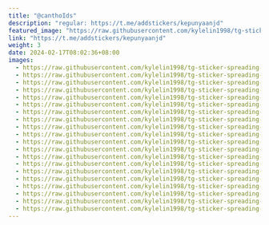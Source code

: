 ```yaml
---
title: "@canthoIds"
description: "regular: https://t.me/addstickers/kepunyaanjd"
featured_image: "https://raw.githubusercontent.com/kylelin1998/tg-sticker-spreading-worldwide-images/main/img/fba3fdf2-b6f7-4494-823f-7d701be3eabf.jpg"
link: "https://t.me/addstickers/kepunyaanjd"
weight: 3
date: 2024-02-17T08:02:36+08:00
images:
  - https://raw.githubusercontent.com/kylelin1998/tg-sticker-spreading-worldwide-images/main/img/fba3fdf2-b6f7-4494-823f-7d701be3eabf.jpg
  - https://raw.githubusercontent.com/kylelin1998/tg-sticker-spreading-worldwide-images/main/img/ac83bde7-9512-4dab-bbb2-9f5fb7777926.jpg
  - https://raw.githubusercontent.com/kylelin1998/tg-sticker-spreading-worldwide-images/main/img/b50e92dc-f909-4e5c-b2fc-e95eea51f8c1.jpg
  - https://raw.githubusercontent.com/kylelin1998/tg-sticker-spreading-worldwide-images/main/img/62de0da1-30f0-4456-80e8-defc82f31e9a.jpg
  - https://raw.githubusercontent.com/kylelin1998/tg-sticker-spreading-worldwide-images/main/img/0d8bb8cd-a17f-481b-9fb9-c6a6ae57d75d.jpg
  - https://raw.githubusercontent.com/kylelin1998/tg-sticker-spreading-worldwide-images/main/img/a366fc27-5e68-4f08-9a46-83ae2fb19dbe.jpg
  - https://raw.githubusercontent.com/kylelin1998/tg-sticker-spreading-worldwide-images/main/img/8224d9e2-0b87-44f7-8189-0256e82310f2.jpg
  - https://raw.githubusercontent.com/kylelin1998/tg-sticker-spreading-worldwide-images/main/img/bf39bd1c-aecc-4d43-b4ec-4d90d4c853d1.jpg
  - https://raw.githubusercontent.com/kylelin1998/tg-sticker-spreading-worldwide-images/main/img/ed8539ff-dc90-4f1f-9571-fb5f279d1537.jpg
  - https://raw.githubusercontent.com/kylelin1998/tg-sticker-spreading-worldwide-images/main/img/2179689f-e482-4445-a600-d14e898fce6f.jpg
  - https://raw.githubusercontent.com/kylelin1998/tg-sticker-spreading-worldwide-images/main/img/fdc30e97-b61d-4421-8799-1c6ec3725498.jpg
  - https://raw.githubusercontent.com/kylelin1998/tg-sticker-spreading-worldwide-images/main/img/3ad5e501-c358-4269-a3b4-3577031c7427.jpg
  - https://raw.githubusercontent.com/kylelin1998/tg-sticker-spreading-worldwide-images/main/img/220dc55e-9b88-40f1-af23-500e2c764417.jpg
  - https://raw.githubusercontent.com/kylelin1998/tg-sticker-spreading-worldwide-images/main/img/46c84cfd-15a8-42ad-8c3f-9c9a5906e426.jpg
  - https://raw.githubusercontent.com/kylelin1998/tg-sticker-spreading-worldwide-images/main/img/b69e0603-53dc-49ce-830d-ddb106f20f93.jpg
  - https://raw.githubusercontent.com/kylelin1998/tg-sticker-spreading-worldwide-images/main/img/b7c0d4bb-1c59-499b-a473-5d13a5cec253.jpg
  - https://raw.githubusercontent.com/kylelin1998/tg-sticker-spreading-worldwide-images/main/img/4bf647a8-81d8-4873-8776-fa758b3ddfd3.jpg
  - https://raw.githubusercontent.com/kylelin1998/tg-sticker-spreading-worldwide-images/main/img/c14a6b2f-0748-4d15-ab2c-2e7270843ff6.jpg
  - https://raw.githubusercontent.com/kylelin1998/tg-sticker-spreading-worldwide-images/main/img/e3b8135b-fc7c-439a-b924-e9f8a3ae0a11.jpg
  - https://raw.githubusercontent.com/kylelin1998/tg-sticker-spreading-worldwide-images/main/img/1907ad8d-4378-4670-b698-7a111d6f75bf.jpg
---
```

